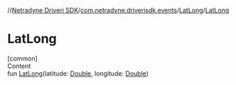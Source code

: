 //[Netradyne Driveri SDK](../../index.md)/[com.netradyne.driverisdk.events](../index.md)/[LatLong](index.md)/[LatLong](-lat-long.md)



# LatLong  
[common]  
Content  
fun [LatLong](-lat-long.md)(latitude: [Double](https://kotlinlang.org/api/latest/jvm/stdlib/kotlin/-double/index.html), longitude: [Double](https://kotlinlang.org/api/latest/jvm/stdlib/kotlin/-double/index.html))  



